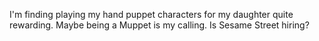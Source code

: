I'm finding playing my hand puppet characters for my daughter quite rewarding. Maybe being a Muppet is my calling. Is Sesame Street hiring?

